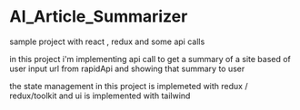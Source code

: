 # AI_Article_Summarizer
sample project with react , redux and some api calls

in this project i'm implementing api call to get a summary of a site based of user input url from rapidApi
and showing that summary to user

the state management in this project is implemeted with redux / redux/toolkit 
and ui is implemented with tailwind
